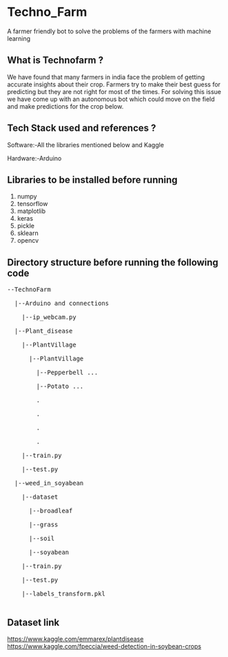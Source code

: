 # Techno_Farm
A farmer friendly bot to solve the problems of the farmers with machine learning

## What is Technofarm ?

We have found that many farmers in india face the problem of getting accurate insights about their crop. Farmers try to make their best guess for predicting but they are not right for most of the times. For solving this issue we have come up with an autonomous bot which could move on the field and make predictions for the crop below.

## Tech Stack used and references ?

Software:-All the libraries mentioned below and Kaggle

Hardware:-Arduino

## Libraries to be installed before running

1. numpy
2. tensorflow
3. matplotlib
4. keras
5. pickle
6. sklearn
7. opencv


## Directory structure before running the following code

<pre>
--TechnoFarm<br/>
  |--Arduino and connections<br/>
    |--ip_webcam.py<br/>
  |--Plant_disease<br/>
    |--PlantVillage<br/>
      |--PlantVillage<br/>
        |--Pepperbell ...<br/>
        |--Potato ...<br/>
        .<br/>
        .<br/>
        .<br/>
        .<br/>
    |--train.py<br/>
    |--test.py<br/>
  |--weed_in_soyabean<br/>
    |--dataset<br/>
      |--broadleaf<br/>
      |--grass<br/>
      |--soil<br/>
      |--soyabean<br/>
    |--train.py<br/>
    |--test.py<br/>
    |--labels_transform.pkl<br/>
</pre>

## Dataset link

https://www.kaggle.com/emmarex/plantdisease<br/>
https://www.kaggle.com/fpeccia/weed-detection-in-soybean-crops


